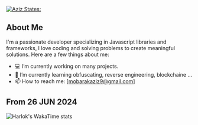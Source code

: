 <!---# Hi there, I'm Aziz Mobarak! 👋 --->
[![Aziz States: ](https://wakatime.com/badge/user/c0b53685-6211-4374-b412-40cc10ea4fd3.svg)](https://wakatime.com/@c0b53685-6211-4374-b412-40cc10ea4fd3)
## About Me
I'm a passionate developer specializing in Javascript libraries and frameworks, I love coding and solving problems to create meaningful solutions. Here are a few things about me:

- 💻 I’m currently working on many projects.
- 🌱 I’m currently learning obfuscating, reverse engineering, blockchaine ...
- 📫 How to reach me: [mobarakaziz9@gmail.com]

<!---
## Skills
- Languages: JavaScript, Python, HTML/CSS, SQL
- Frameworks/Libraries: React, Node.js, Express.js
- Tools/Platforms: Git/GitHub, Docker, AWS

![GitHub Streak](https://streak-stats.demolab.com?user=azizmobarak&theme=dark&mode=weekly&card_width=700&card_height=250)]
![Aziz's GitHub stats](https://github-readme-stats.vercel.app/api?username=azizmobarak&show_icons=true&theme=transparent)
![Top Langs](https://github-readme-stats.vercel.app/api/top-langs/?username=azizmobarak&layout=compact&theme=transparent)
 -->
## From 26 JUN 2024

![Harlok's WakaTime stats](https://github-readme-stats.vercel.app/api/wakatime?username=azizmobarak)
<!---
## Connect with Me
Let's connect and chat! You can find me on the following platforms:

- [GitHub](https://github.com/azizmobarak)
- [LinkedIn](https://www.linkedin.com/in/azizmobarak/)
- [Twitter](https://twitter.com/mobarakaziz95)

Feel free to reach out! 😊 -->

